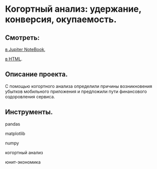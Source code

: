 # Когортный анализ: удержание, конверсия, окупаемость.


## Смотреть:
[в Jupiter NoteBook](https://github.com/niksan-da/Portfolio/blob/main/Cohort_analysis/4--Cohort_analysis.ipynb),

[в HTML](
https://github.com/niksan-da/Portfolio/blob/main/Cohort_analysis/4--Cohort_analysis.html).

## Описание проекта.
С помощью когортного анализа определили причины возникновения убытков мобильного приложения и предложили пути финансового оздоровления сервиса.

## Инструменты.
pandas

matplotlib

numpy

когортный анализ

юнит-экономика
